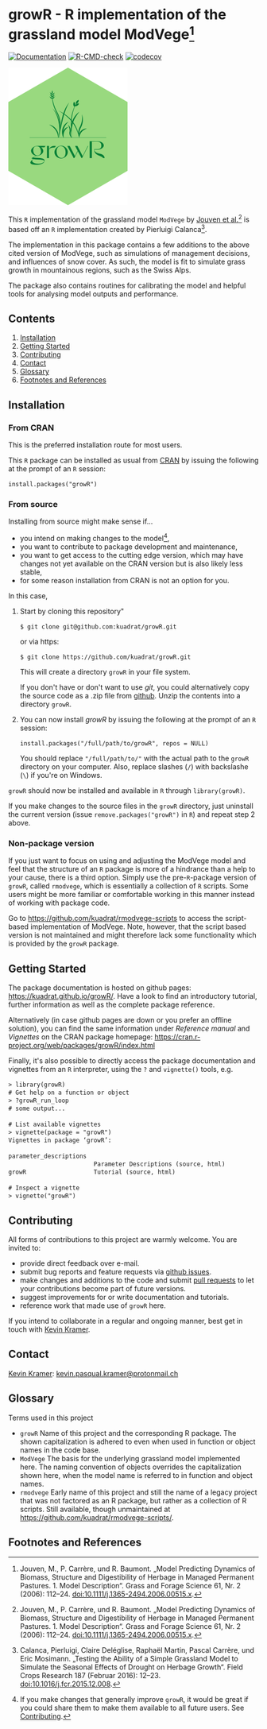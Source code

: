 # growR - R implementation of the grassland model ModVege[^1]

<!-- badges: start -->
  [![Documentation](https://badgen.net/badge/Documentation/github.io/cyan)](https://kuadrat.github.io/growR/)
  [![R-CMD-check](https://github.com/kuadrat/growR/actions/workflows/R-CMD-check.yaml/badge.svg)](https://github.com/kuadrat/growR/actions/workflows/R-CMD-check.yaml)
  [![codecov](https://codecov.io/gh/kuadrat/growR/graph/badge.svg?token=65OACJW5FV)](https://app.codecov.io/gh/kuadrat/growR)
<!-- badges: end -->

![](man/figures/logo.png)

This `R` implementation of the grassland model `ModVege` by [Jouven et 
al.](https://doi.org/10.1111/j.1365-2494.2006.00515.x)[^1] is based off an 
`R` implementation created by Pierluigi Calanca[^2].

The implementation in this package contains a few additions to the above 
cited version of ModVege, such as simulations of management decisions, and 
influences of snow cover. As such, the model is fit to simulate grass growth 
in mountainous regions, such as the Swiss Alps.

The package also contains routines for calibrating the model and helpful 
tools for analysing model outputs and performance.

## Contents

1. [Installation](#installation)
2. [Getting Started](#getting-started)
4. [Contributing](#contributing)
5. [Contact](#contact)
3. [Glossary](#glossary)
7. [Footnotes and References](#footnotes-and-references)

## Installation

### From CRAN

This is the preferred installation route for most users.

This `R` package can be installed as usual from 
[CRAN](https://cran.r-project.org/) by issuing the following at the prompt of 
an `R` session:
```
install.packages("growR")
```

### From source

Installing from source might make sense if...

- you intend on making changes to the model[^3],
- you want to contribute to package development and maintenance,
- you want to get access to the cutting edge version, which may have changes
  not yet available on the CRAN version but is also likely less stable,
- for some reason installation from CRAN is not an option for you.

In this case,

1. Start by cloning this repository"
    ```
    $ git clone git@github.com:kuadrat/growR.git
    ```
    or via https:
    ```
    $ git clone https://github.com/kuadrat/growR.git
    ```
    This will create a directory `growR` in your file system.
    
    If you don't have or don't want to use *git*, you could alternatively copy 
    the source code as a .zip file from 
    [github](https://github.com/kuadrat/growR/archive/refs/heads/master.zip).
    Unzip the contents into a directory `growR`.

2. You can now install *growR* by issuing the following at the prompt of 
    an `R` session:
    ```
    install.packages("/full/path/to/growR", repos = NULL)
    ```
    You should replace `"/full/path/to/"` with the actual path to the `growR` 
    directory on your computer. Also, replace slashes (`/`) with backslashe (`\`) 
    if you're on Windows.

`growR` should now be installed and available in `R` through 
`library(growR)`.

If you make changes to the source files in the `growR` directory, just 
uninstall the current version (issue `remove.packages("growR")` in `R`) 
and repeat step 2 above.

### Non-package version

If you just want to focus on using and adjusting the ModVege model and feel 
that the structure of an `R` package is more of a hindrance than a help to 
your cause, there is a third option.
Simply use the pre-`R`-package version of `growR`, called `rmodvege`, 
which is essentially a collection of `R` scripts.
Some users might be more familiar or comfortable working in this manner 
instead of working with package code.

Go to https://github.com/kuadrat/rmodvege-scripts to access the script-based 
implementation of ModVege. Note, however, that the script based version is 
not maintained and might therefore lack some functionality which is provided 
by the `growR` package.

## Getting Started

The package documentation is hosted on github pages: 
https://kuadrat.github.io/growR/.
Have a look to find an introductory tutorial, further information as well as 
the complete package reference.

Alternatively (in case github pages are down or you prefer an offline 
solution), you can find the same information under *Reference manual* and 
*Vignettes* on the CRAN package homepage: 
https://cran.r-project.org/web/packages/growR/index.html

Finally, it's also possible to directly access the package documentation and 
vignettes from an `R` interpreter, using the `?` and `vignette()` tools, e.g.
```
> library(growR)
# Get help on a function or object
> ?growR_run_loop
# some output...

# List available vignettes
> vignette(package = "growR")
Vignettes in package ‘growR’:

parameter_descriptions  
                        Parameter Descriptions (source, html)
growR                   Tutorial (source, html)

# Inspect a vignette
> vignette("growR")
```

## Contributing

All forms of contributions to this project are warmly welcome. You are invited to:
- provide direct feedback over e-mail.
- submit bug reports and feature requests via [github issues](https://github.com/kuadrat/growR/issues).
- make changes and additions to the code and submit [pull requests](https://www.howtogeek.com/devops/what-are-git-pull-requests-and-how-do-you-use-them/) to let your contributions become part of future versions.
- suggest improvements for or write documentation and tutorials.
- reference work that made use of `growR` here.

If you intend to collaborate in a regular and ongoing manner, best get in touch with [Kevin Kramer](#contact).

## Contact

[Kevin Kramer](https://www.physik.uzh.ch/~kekram/): kevin.pasqual.kramer@protonmail.ch


## Glossary

Terms used in this project

- `growR`
Name of this project and the corresponding R package. The shown 
capitalization is adhered to even when used in function or object names in 
the code base.
- `ModVege`
The basis for the underlying grassland model implemented here. The naming 
convention of objects overrides the capitalization shown here, when the model 
name is referred to in function and object names.
- `rmodvege`
Early name of this project and still the name of a legacy project that was 
not factored as an R package, but rather as a collection of R scripts. Still 
available, though unmaintained at https://github.com/kuadrat/rmodvege-scripts/.

## Footnotes and References

[^1]: Jouven, M., P. Carrère, und R. Baumont. „Model Predicting Dynamics of 
Biomass, Structure and Digestibility of Herbage in Managed Permanent 
Pastures. 1. Model Description“. Grass and Forage Science 61, Nr. 2 (2006): 
112–24. [doi:10.1111/j.1365-2494.2006.00515.x](https://doi.org/10.1111/j.1365-2494.2006.00515.x).

[^2]: Calanca, Pierluigi, Claire Deléglise, Raphaël Martin, Pascal Carrère, 
und Eric Mosimann. „Testing the Ability of a Simple Grassland Model to 
Simulate the Seasonal Effects of Drought on Herbage Growth“. Field Crops 
Research 187 (Februar 2016): 12–23. 
[doi:10.1016/j.fcr.2015.12.008](https://doi.org/10.1016/j.fcr.2015.12.008).

[^3]: If you make changes that generally improve `growR`, it would be great if you could 
share them to make them available to all future users. See [Contributing](#contributing).

